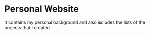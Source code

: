 # Personal Website
<p> It contains my personal background and also includes the lists of the projects that I created.</p>
